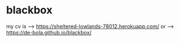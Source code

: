 # blackbox
my cv is -->  https://sheltered-lowlands-78012.herokuapp.com/       or -->
https://de-bola.github.io/blackbox/
